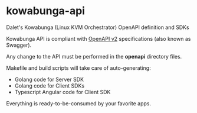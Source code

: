 # kowabunga-api
Dalet's Kowabunga (Linux KVM Orchestrator) OpenAPI definition and SDKs

Kowabunga API is compliant with [OpenAPI v2](https://swagger.io/specification/v2/) specifications (also known as Swagger).

Any change to the API must be performed in the **openapi** directory files.

Makefile and build scripts will take care of auto-generating:

* Golang code for Server SDK
* Golang code for Client SDKs
* Typescript Angular code for Client SDK

Everything is ready-to-be-consumed by your favorite apps.
